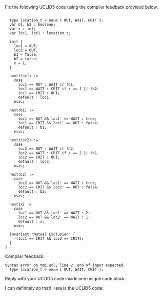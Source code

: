 
Fix the following UCLID5 code using the compiler feedback provided below.

```

  type location_t = enum { OUT, WAIT, CRIT };
  var b1, b2 : boolean;
  var x : int;
  var loc1, loc2 : location_t;

  init {
    loc1 = OUT;
    loc2 = OUT;
    b1 = false;
    b2 = false;
    x = 1;
  }

  next(loc1) :=
    case
      loc1 == OUT : WAIT if !b1;
      loc1 == WAIT : CRIT if x == 1 || !b2;
      loc1 == CRIT : OUT;
      default : loc1;
    esac;

  next(b1) :=
    case
      loc1 == OUT && loc1' == WAIT : true;
      loc1 == CRIT && loc1' == OUT : false;
      default : b1;
    esac;

  next(loc2) :=
    case
      loc2 == OUT : WAIT if !b2;
      loc2 == WAIT : CRIT if x == 2 || !b1;
      loc2 == CRIT : OUT;
      default : loc2;
    esac;

  next(b2) :=
    case
      loc2 == OUT && loc2' == WAIT : true;
      loc2 == CRIT && loc2' == OUT : false;
      default : b2;
    esac;

  next(x) :=
    case
      loc1 == OUT && loc1' == WAIT : 2;
      loc2 == OUT && loc2' == WAIT : 1;
      default : x;
    esac;

  invariant "Mutual Exclusion" {
    !(loc1 == CRIT && loc2 == CRIT);
  }
}
```

Compiler feedback:

```
Syntax error on tmp.ucl, line 2: end of input expected.
  type location_t = enum { OUT, WAIT, CRIT };

```
Reply with your UCLID5 code inside one unique code block.

I can definitely do that! Here is the UCLID5 code:
```
